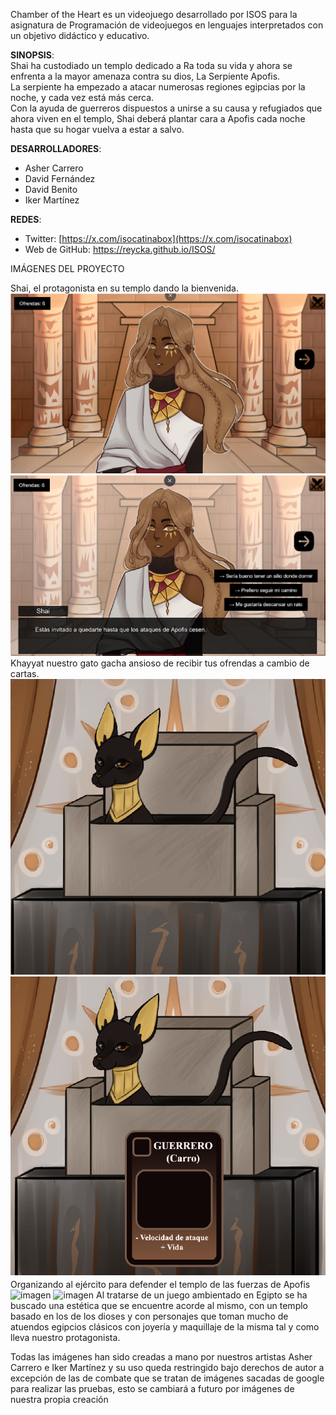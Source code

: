 Chamber of the Heart es un videojuego desarrollado por ISOS para la asignatura de Programación de videojuegos en lenguajes interpretados con un objetivo didáctico y educativo.

**SINOPSIS**:  
Shai ha custodiado un templo dedicado a Ra toda su vida y ahora se enfrenta a la mayor amenaza contra su dios, La Serpiente Apofis.  
La serpiente ha empezado a atacar numerosas regiones egipcias por la noche, y cada vez está más cerca.  
Con la ayuda de guerreros dispuestos a unirse a su causa y refugiados que ahora viven en el templo, Shai deberá plantar cara a Apofis cada noche hasta que su hogar vuelva a estar a salvo.

**DESARROLLADORES**:

- Asher Carrero  
- David Fernández  
- David Benito  
- Iker Martínez

**REDES**:

- Twitter: [https://x.com/isocatinabox](https://x.com/isocatinabox)  
- Web de GitHub: https://reycka.github.io/ISOS/

IMÁGENES DEL PROYECTO

Shai, el protagonista en su templo dando la bienvenida.
![imagen](https://github.com/Reycka/ISOS/blob/Web-Branch/assets_git/Capturas%20del%20Juego/Shai%20Bienvenida.png)
![imagen](https://github.com/Reycka/ISOS/blob/Web-Branch/assets_git/Capturas%20del%20Juego/Dialogos.png)
Khayyat nuestro gato gacha ansioso de recibir tus ofrendas a cambio de cartas.  
![imagen](https://github.com/Reycka/ISOS/blob/Web-Branch/assets_git/Capturas%20del%20Juego/Khayyat%20esperando%20ofrenda.png)
![imagen](https://github.com/Reycka/ISOS/blob/Web-Branch/assets_git/Capturas%20del%20Juego/Gacha.png)
Organizando al ejército para defender el templo de las fuerzas de Apofis  
![imagen]()
![imagen]()
Al tratarse  de un juego ambientado en Egipto se ha buscado una estética que se encuentre acorde al mismo, con un templo basado en los de los dioses y con personajes que toman mucho de atuendos egipcios clásicos con joyería y maquillaje  de la misma tal y como lleva nuestro protagonista.

Todas las imágenes han sido creadas a mano por nuestros artistas Asher Carrero e Iker Martínez y su uso queda restringido bajo derechos de autor a excepción de las de combate que se tratan de imágenes sacadas de google para realizar las pruebas, esto se cambiará a futuro por imágenes de nuestra propia creación

